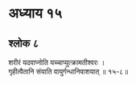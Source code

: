 # अध्याय १५

## श्लोक ८

शरीरं यदवाप्नोति यच्चाप्युत्क्रामतीश्वरः ।<br>गृहीत्वैतानि संयाति वायुर्गन्धानिवाशयात् ॥ १५-८॥<br><br>

